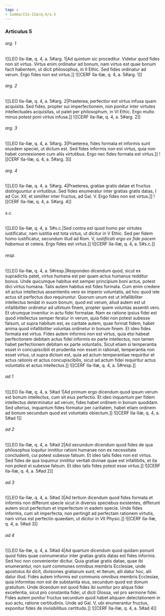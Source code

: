 ```yaml
---
tags : 
- Summa/IIa-IIæ/q.4/a.5
---
```


### Articulus 5

###### arg. 1
![[LEO IIa-IIæ, q. 4, a. 5#arg. 1|Ad quintum sic proceditur. Videtur quod fides non sit virtus. Virtus enim ordinatur ad bonum, nam virtus est quae bonum facit habentem, ut dicit philosophus, in II Ethic. Sed fides ordinatur ad verum. Ergo fides non est virtus.]]
![[CERF IIa-IIæ, q. 4, a. 5#arg. 1]]

###### arg. 2
![[LEO IIa-IIæ, q. 4, a. 5#arg. 2|Praeterea, perfectior est virtus infusa quam acquisita. Sed fides, propter sui imperfectionem, non ponitur inter virtutes intellectuales acquisitas, ut patet per philosophum, in VI Ethic. Ergo multo minus potest poni virtus infusa.]]
![[CERF IIa-IIæ, q. 4, a. 5#arg. 2]]

###### arg. 3
![[LEO IIa-IIæ, q. 4, a. 5#arg. 3|Praeterea, fides formata et informis sunt eiusdem speciei, ut dictum est. Sed fides informis non est virtus, quia non habet connexionem cum aliis virtutibus. Ergo nec fides formata est virtus.]]
![[CERF IIa-IIæ, q. 4, a. 5#arg. 3]]

###### arg. 4
![[LEO IIa-IIæ, q. 4, a. 5#arg. 4|Praeterea, gratiae gratis datae et fructus distinguuntur a virtutibus. Sed fides enumeratur inter gratias gratis datas, I ad Cor. XII, et similiter inter fructus, ad Gal. V. Ergo fides non est virtus.]]
![[CERF IIa-IIæ, q. 4, a. 5#arg. 4]]

###### s.c.
![[LEO IIa-IIæ, q. 4, a. 5#s.c.|Sed contra est quod homo per virtutes iustificatur, nam iustitia est tota virtus, ut dicitur in V Ethic. Sed per fidem homo iustificatur, secundum illud ad Rom. V, *iustificati ergo ex fide pacem habemus* et cetera. Ergo fides est virtus.]]
![[CERF IIa-IIæ, q. 4, a. 5#s.c.]]

###### resp.
![[LEO IIa-IIæ, q. 4, a. 5#resp.|Respondeo dicendum quod, sicut ex supradictis patet, virtus humana est per quam actus humanus redditur bonus. Unde quicumque habitus est semper principium boni actus, potest dici virtus humana. Talis autem habitus est fides formata. Cum enim credere sit actus intellectus assentientis vero ex imperio voluntatis, ad hoc quod iste actus sit perfectus duo requiruntur. Quorum unum est ut infallibiliter intellectus tendat in suum bonum, quod est verum, aliud autem est ut infallibiliter ordinetur ad ultimum finem, propter quem voluntas assentit vero. Et utrumque invenitur in actu fidei formatae. Nam ex ratione ipsius fidei est quod intellectus semper feratur in verum, quia fidei non potest subesse falsum, ut supra habitum est, ex caritate autem, quae format fidem, habet anima quod infallibiliter voluntas ordinetur in bonum finem. Et ideo fides formata est virtus. Fides autem informis non est virtus, quia etsi habeat perfectionem debitam actus fidei informis ex parte intellectus, non tamen habet perfectionem debitam ex parte voluntatis. Sicut etiam si temperantia esset in concupiscibili et prudentia non esset in rationali, temperantia non esset virtus, ut supra dictum est, quia ad actum temperantiae requiritur et actus rationis et actus concupiscibilis, sicut ad actum fidei requiritur actus voluntatis et actus intellectus.]]
![[CERF IIa-IIæ, q. 4, a. 5#resp.]]

###### ad 1
![[LEO IIa-IIæ, q. 4, a. 5#ad 1|Ad primum ergo dicendum quod ipsum verum est bonum intellectus, cum sit eius perfectio. Et ideo inquantum per fidem intellectus determinatur ad verum, fides habet ordinem in bonum quoddam. Sed ulterius, inquantum fides formatur per caritatem, habet etiam ordinem ad bonum secundum quod est voluntatis obiectum.]]
![[CERF IIa-IIæ, q. 4, a. 5#ad 1]]

###### ad 2
![[LEO IIa-IIæ, q. 4, a. 5#ad 2|Ad secundum dicendum quod fides de qua philosophus loquitur innititur rationi humanae non ex necessitate concludenti, cui potest subesse falsum. Et ideo talis fides non est virtus. Sed fides de qua loquimur innititur veritati divinae quae est infallibilis, et ita non potest ei subesse falsum. Et ideo talis fides potest esse virtus.]]
![[CERF IIa-IIæ, q. 4, a. 5#ad 2]]

###### ad 3
![[LEO IIa-IIæ, q. 4, a. 5#ad 3|Ad tertium dicendum quod fides formata et informis non differunt specie sicut in diversis speciebus existentes, differunt autem sicut perfectum et imperfectum in eadem specie. Unde fides informis, cum sit imperfecta, non pertingit ad perfectam rationem virtutis, nam virtus est perfectio quaedam, ut dicitur in VII Physic.]]
![[CERF IIa-IIæ, q. 4, a. 5#ad 3]]

###### ad 4
![[LEO IIa-IIæ, q. 4, a. 5#ad 4|Ad quartum dicendum quod quidam ponunt quod fides quae connumeratur inter gratias gratis datas est fides informis. Sed hoc non convenienter dicitur. Quia gratiae gratis datae, quae ibi enumerantur, non sunt communes omnibus membris Ecclesiae, unde apostolus ibi dicit, divisiones gratiarum sunt; et iterum, alii datur hoc, alii datur illud. Fides autem informis est communis omnibus membris Ecclesiae, quia informitas non est de substantia eius, secundum quod est donum gratuitum. Unde dicendum est quod fides ibi sumitur pro aliqua fidei excellentia, sicut pro constantia fidei, ut dicit Glossa, vel pro sermone fidei. Fides autem ponitur fructus secundum quod habet aliquam delectationem in suo actu, ratione certitudinis. Unde ad Gal. V, ubi enumerantur fructus, exponitur fides de invisibilibus certitudo.]]
![[CERF IIa-IIæ, q. 4, a. 5#ad 4]]

